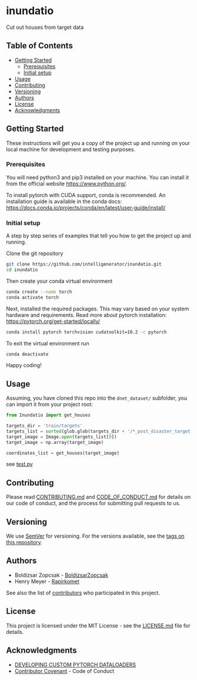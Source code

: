 # inundatio

Cut out houses from target data

## Table of Contents

-   [Getting Started](#getting-started)
    -   [Prerequisites](#prerequisites)
    -   [Initial setup](#initial-setup)
-   [Usage](#usage)
-   [Contributing](#contributing)
-   [Versioning](#versioning)
-   [Authors](#authors)
-   [License](#license)
-   [Acknowledgments](#acknowledgments)

## Getting Started

These instructions will get you a copy of the project up and running on your
local machine for development and testing purposes.

### Prerequisites

You will need python3 and pip3 installed on your machine. You can install it
from the official website https://www.python.org/.

To install pytorch with CUDA support, conda is recommended. An installation
guide is available in the conda docs:
https://docs.conda.io/projects/conda/en/latest/user-guide/install/

### Initial setup

A step by step series of examples that tell you how to get the project up and
running.

Clone the git repository

```bash
git clone https://github.com/intelligenerator/inundatio.git
cd inundatio
```

Then create your conda virtual environment

```bash
conda create --name torch
conda activate torch
```

Next, installed the required packages. This may vary based on your system
hardware and requirements. Read more about pytorch installation:
https://pytorch.org/get-started/locally/

```bash
conda install pytorch torchvision cudatoolkit=10.2 -c pytorch
```

To exit the virtual environment run

```bash
conda deactivate
```

Happy coding!

## Usage

Assuming, you have cloned this repo into the `dnet_dataset/` subfolder, you can import
it from your project root:

```python
from Inundatio import get_houses

targets_dir = 'train/targets'
targets_list = sorted(glob.glob(targets_dir + '/*_post_disaster_target.png'))
target_image = Image.open(targets_list[0])
target_image = np.array(target_image)

coordinates_list = get_houses(target_image)
```
see [test.py](./test.py)


## Contributing

Please read [CONTRIBUTING.md](CONTRIBUTING.md) and
[CODE_OF_CONDUCT.md](CODE_OF_CONDUCT.md) for details on our code of conduct, and
the process for submitting pull requests to us.

## Versioning

We use [SemVer](http://semver.org/) for versioning. For the versions available,
see the [tags on this repository](https://github.com/intelligenerator/unet_dataset/tags).

## Authors

- Boldizsar Zopcsak - [BoldizsarZopcsak](https://github.com/BoldizsarZopcsak)
- Henry Meyer - [Rapirkomet](https://github.com/rapirkomet)


See also the list of
[contributors](https://github.com/intelligenerator/unet_dataset/contributors)
who participated in this project.

## License

This project is licensed under the MIT License - see the
[LICENSE.md](LICENSE.md) file for details.

## Acknowledgments

-   [DEVELOPING CUSTOM PYTORCH DATALOADERS](https://pytorch.org/tutorials/recipes/recipes/custom_dataset_transforms_loader.html)
-   [Contributor Covenant](https://www.contributor-covenant.org/) - Code of Conduct
